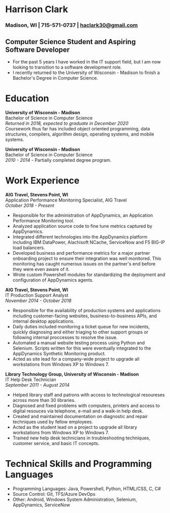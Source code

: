 # Harrison Clark
### Madison, WI | 715-571-0737 | haclark30@gmail.com
## Computer Science Student and Aspiring Software Developer
- For the past 5 years I have worked in the IT support field, but I am now looking to transition to a software development role.
- I recently returned to the University of Wisconsin - Madison to finish a Bachelor's Degree in Computer Science.

# Education
**University of Wisconsin - Madison**  
Bachelor of Science in Computer Science  
*Returned in 2018, expected to graduate in December 2020*  
Coursework thus far has included object oriented programming, data structures, compilers, algorithm design, operating systems, and mobile systems.

**University of Wisconsin - Madison**  
Bachelor of Science in Computer Science   
*2010 - 2014* - Partially completed degree program.

# Work Experience

**AIG Travel, Stevens Point, WI**  
Application Performance Monitoring Specialist, AIG Travel  
*October 2018 - Present*
- Responsible for the administration of AppDynamics, an Application Performance Monitoring tool.
- Analyzed application source code to fine tune metrics captured by AppDynamics.
- Integrated different technologies into the AppDynamics platform including IBM DataPower, Alachisoft NCache, ServiceNow and F5 BIG-IP load balancers.
- Developed business and performance metrics for a major partner onboarding project to ensure their integration was well monitored. This monitoring has caught numerous issues on the partner's end before they were even aware of it.
- Wrote custom Powershell modules for standardizing the deployment and configuration of AppDynamics agents.

**AIG Travel, Stevens Point, WI**  
IT Production Support Analyst  
*November 2014 - October 2018*

- Responsible for the availability of production systems and applications including customer-facing websites, business-to-business APIs, and internal desktop applications.
- Daily duties included monitoring a ticket queue for new incidents, quickly diagnosing and either triaging to other support groups or following internal proccesses to resolve the issue.
- Automated a manual website testing process using Python and Selenium. Scripts written for this were eventually integrated to the AppDynamics Synthetic Monitoring product.
- Acted as site lead for a company-wide project to upgrade all workstations from Windows XP to Windows 7.

**Library Technology Group, University of Wisconsin - Madison**  
IT Help Desk Technician  
*September 2011 - August 2014*
- Helped library staff and patrons with access to technological resoureses across more than 30 libraries.
- Diagnosed and fixed problems with computers, printers and access to digital resouces via telephone, e-mail and a walk-in help desk.
- Created and maintained documentation on diagnostic and repair techniques used by fellow employees.
- Acted as the student lead on a project to upgrade all library workstations from Windows XP to Windows 7.
- Trained new help desk technicians in troubleshooting techniques, customer service, and basic IT concepts.

# Technical Skills and Programming Languages
- Programming Languages: Java, Powershell, Python, HTML/CSS, C, C#
- Source Control: Git, TFS/Azure DevOps
- Other: Android, Windows System Administration, Selenium, AppDynamics, ServiceNow
